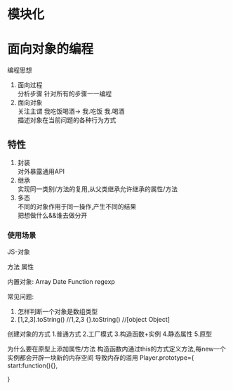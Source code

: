 # 模块化



# 面向对象的编程
编程思想
1. 面向过程  
   分析步骤  针对所有的步骤一一编程
2. 面向对象  
   关注主谓  我吃饭喝酒-> 我.吃饭  我.喝酒  
   描述对象在当前问题的各种行为方式


## 特性
1. 封装  
   对外暴露通用API  
2. 继承  
   实现同一类别/方法的复用,从父类继承允许继承的属性/方法   
3. 多态  
   不同的对象作用于同一操作,产生不同的结果  
   把想做什么&&谁去做分开

### 使用场景





JS-对象

方法  属性

内置对象: 
Array Date Function regexp 




常见问题:
1. 怎样判断一个对象是数组类型
2. [1,2,3].toString()    //1,2,3 
   {}.toString()    //[object Object]







创建对象的方式
1.普通方式
2.工厂模式
3.构造函数+实例
4.静态属性
5.原型

为什么要在原型上添加属性/方法
构造函数内通过this的方式定义方法,每new一个实例都会开辟一块新的内存空间  导致内存的滥用
Player.prototype={
   start:function(){},
   
}






